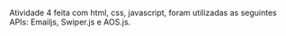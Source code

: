 Atividade 4 feita com html, css, javascript, foram utilizadas as seguintes APIs: Emailjs, Swiper.js e AOS.js.
